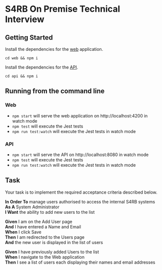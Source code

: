 # S4RB On Premise Technical Interview

## Getting Started

Install the dependencies for the [web](/web) application.

`cd web && npm i`

Install the dependencies for the [API](/api).

`cd api && npm i`

## Running from the command line

### Web

- `npm start` will serve the web application on http://localhost:4200 in watch mode
- `npm test` will execute the Jest tests
- `npm run test:watch` will execute the Jest tests in watch mode

### API

- `npm start` will serve the API on http://localhost:8080 in watch mode
- `npm test` will execute the Jest tests
- `npm run test:watch` will execute the Jest tests in watch mode

## Task

Your task is to implement the required acceptance criteria described below.

**In Order To** manage users authorised to access the internal S4RB systems\
**As A** System Administrator\
**I Want** the ability to add new users to the list

**Given** I am on the Add User page\
**And** I have entered a Name and Email\
**When** I click Save\
**Then** I am redirected to the Users page\
**And** the new user is displayed in the list of users

**Given** I have previously added Users to the list\
**When** I navigate to the Web application\
**Then** I see a list of users each displaying their names and email addresses
